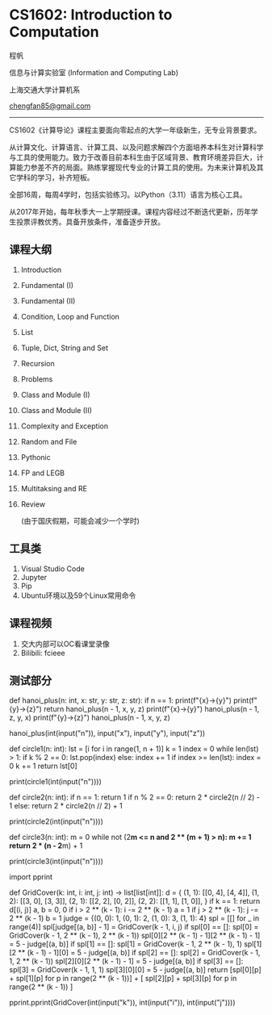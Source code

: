 # CS1602: Introduction to Computation
程帆

信息与计算实验室 (Information and Computing Lab)

上海交通大学计算机系

chengfan85@gmail.com

---

CS1602《计算导论》课程主要面向零起点的大学一年级新生，无专业背景要求。

从计算文化、计算语言、计算工具、以及问题求解四个方面培养本科生对计算科学与工具的使用能力。致力于改善目前本科生由于区域背景、教育环境差异巨大，计算能力参差不齐的局面。熟练掌握现代专业的计算工具的使用。为未来计算机及其它学科的学习，补齐短板。

全部16周，每周4学时，包括实验练习。以Python（3.11）语言为核心工具。

从2017年开始，每年秋季大一上学期授课。课程内容经过不断迭代更新，历年学生投票评教优秀。具备开放条件，准备逐步开放。

## 课程大纲 

1. Introduction

2. Fundamental (I)

3. Fundamental (II)

4. Condition, Loop and Function

5. List

6. Tuple, Dict, String and Set

7. Recursion

8. Problems

9. Class and Module (I)

10. Class and Module (II)

11. Complexity and Exception

12. Random and File

13. Pythonic

14. FP and LEGB

15. Multitaksing and RE

16. Review

    (由于国庆假期，可能会减少一个学时)

## 工具类

1. Visual Studio Code
2. Jupyter
3. Pip
4. Ubuntu环境以及59个Linux常用命令

## 课程视频

1. 交大内部可以OC看课堂录像
2. Bilibili: fcieee

## 测试部分

def hanoi_plus(n: int, x: str, y: str, z: str):
    if n == 1:
        print(f"{x}->{y}")
        print(f"{y}->{z}")
        return
    hanoi_plus(n - 1, x, y, z)
    print(f"{x}->{y}")
    hanoi_plus(n - 1, z, y, x)
    print(f"{y}->{z}")
    hanoi_plus(n - 1, x, y, z)


hanoi_plus(int(input("n")), input("x"), input("y"), input("z"))


def circle1(n: int):
    lst = [i for i in range(1, n + 1)]
    k = 1
    index = 0
    while len(lst) > 1:
        if k % 2 == 0:
            lst.pop(index)
        else:
            index += 1
        if index >= len(lst):
            index = 0
        k += 1
    return lst[0]


print(circle1(int(input("n"))))


def circle2(n: int):
    if n == 1:
        return 1
    if n % 2 == 0:
        return 2 * circle2(n // 2) - 1
    else:
        return 2 * circle2(n // 2) + 1


print(circle2(int(input("n"))))


def circle3(n: int):
    m = 0
    while not (2**m <= n and 2 ** (m + 1) > n):
        m += 1
    return 2 * (n - 2**m) + 1


print(circle3(int(input("n"))))


import pprint


def GridCover(k: int, i: int, j: int) -> list[list[int]]:
    d = {
        (1, 1): [[0, 4], [4, 4]],
        (1, 2): [[3, 0], [3, 3]],
        (2, 1): [[2, 2], [0, 2]],
        (2, 2): [[1, 1], [1, 0]],
    }
    if k == 1:
        return d[(i, j)]
    a, b = 0, 0
    if i > 2 ** (k - 1):
        i -= 2 ** (k - 1)
        a = 1
    if j > 2 ** (k - 1):
        j -= 2 ** (k - 1)
        b = 1
    judge = {(0, 0): 1, (0, 1): 2, (1, 0): 3, (1, 1): 4}
    spl = [[] for _ in range(4)]
    spl[judge[(a, b)] - 1] = GridCover(k - 1, i, j)
    if spl[0] == []:
        spl[0] = GridCover(k - 1, 2 ** (k - 1), 2 ** (k - 1))
        spl[0][2 ** (k - 1) - 1][2 ** (k - 1) - 1] = 5 - judge[(a, b)]
    if spl[1] == []:
        spl[1] = GridCover(k - 1, 2 ** (k - 1), 1)
        spl[1][2 ** (k - 1) - 1][0] = 5 - judge[(a, b)]
    if spl[2] == []:
        spl[2] = GridCover(k - 1, 1, 2 ** (k - 1))
        spl[2][0][2 ** (k - 1) - 1] = 5 - judge[(a, b)]
    if spl[3] == []:
        spl[3] = GridCover(k - 1, 1, 1)
        spl[3][0][0] = 5 - judge[(a, b)]
    return [spl[0][p] + spl[1][p] for p in range(2 ** (k - 1))] + [
        spl[2][p] + spl[3][p] for p in range(2 ** (k - 1))
    ]


pprint.pprint(GridCover(int(input("k")), int(input("i")), int(input("j"))))
